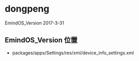 # dongpeng
EmindOS_Version 2017-3-31

## EmindOS_Version 位置
  - packages/apps/Settings/res/xml/device_info_settings.xml
